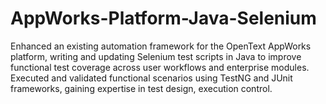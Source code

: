 # AppWorks-Platform-Java-Selenium
Enhanced an existing automation framework for the OpenText AppWorks platform, writing and updating Selenium test scripts in Java to improve functional test coverage across user workflows and enterprise modules.  Executed and validated functional scenarios using TestNG and JUnit frameworks, gaining expertise in test design, execution control.

